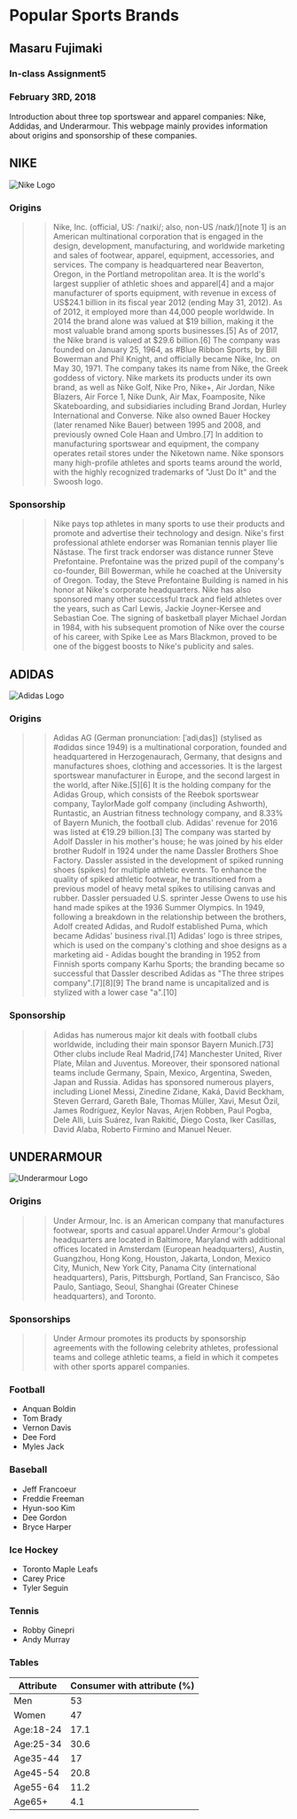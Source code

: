 # Popular Sports Brands 
## Masaru Fujimaki
### In-class Assignment5 
### February 3RD, 2018 

Introduction about three top sportswear and apparel companies: Nike, Addidas, and Underarmour. This webpage mainly provides information about origins and sponsorship of these companies. 

## NIKE
![Nike Logo](https://github.com/hzyjlb/inclass04-TOKYO/blob/master/media/nike_logo.png)

### Origins

>> Nike, Inc. (official, US: /ˈnaɪki/; also, non-US /naɪk/)[note 1] is an American multinational corporation that is engaged in the design, development, manufacturing, and worldwide marketing and sales of footwear, apparel, equipment, accessories, and services. The company is headquartered near Beaverton, Oregon, in the Portland metropolitan area. It is the world's largest supplier of athletic shoes and apparel[4] and a major manufacturer of sports equipment, with revenue in excess of US$24.1 billion in its fiscal year 2012 (ending May 31, 2012). As of 2012, it employed more than 44,000 people worldwide. In 2014 the brand alone was valued at $19 billion, making it the most valuable brand among sports businesses.[5] As of 2017, the Nike brand is valued at $29.6 billion.[6]
The company was founded on January 25, 1964, as #Blue Ribbon Sports, by Bill Bowerman and Phil Knight, and officially became Nike, Inc. on May 30, 1971. The company takes its name from Nike, the Greek goddess of victory. Nike markets its products under its own brand, as well as Nike Golf, Nike Pro, Nike+, Air Jordan, Nike Blazers, Air Force 1, Nike Dunk, Air Max, Foamposite, Nike Skateboarding, and subsidiaries including Brand Jordan, Hurley International and Converse. Nike also owned Bauer Hockey (later renamed Nike Bauer) between 1995 and 2008, and previously owned Cole Haan and Umbro.[7] In addition to manufacturing sportswear and equipment, the company operates retail stores under the Niketown name. Nike sponsors many high-profile athletes and sports teams around the world, with the highly recognized trademarks of "Just Do It" and the Swoosh logo.

### Sponsorship 
>>Nike pays top athletes in many sports to use their products and promote and advertise their technology and design.
Nike's first professional athlete endorser was Romanian tennis player Ilie Năstase. The first track endorser was distance runner Steve Prefontaine. Prefontaine was the prized pupil of the company's co-founder, Bill Bowerman, while he coached at the University of Oregon. Today, the Steve Prefontaine Building is named in his honor at Nike's corporate headquarters.
Nike has also sponsored many other successful track and field athletes over the years, such as Carl Lewis, Jackie Joyner-Kersee and Sebastian Coe. The signing of basketball player Michael Jordan in 1984, with his subsequent promotion of Nike over the course of his career, with Spike Lee as Mars Blackmon, proved to be one of the biggest boosts to Nike's publicity and sales.

## ADIDAS
![Adidas Logo](https://github.com/hzyjlb/inclass04-TOKYO/blob/master/media/adidas_logo.png)

### Origins
>> Adidas AG (German pronunciation: [ˈadiˌdas]) (stylised as #ɑdidɑs since 1949) is a multinational corporation, founded and headquartered in Herzogenaurach, Germany, that designs and manufactures shoes, clothing and accessories. It is the largest sportswear manufacturer in Europe, and the second largest in the world, after Nike.[5][6] It is the holding company for the Adidas Group, which consists of the Reebok sportswear company, TaylorMade golf company (including Ashworth), Runtastic, an Austrian fitness technology company, and 8.33% of Bayern Munich, the football club. Adidas' revenue for 2016 was listed at €19.29 billion.[3]
The company was started by Adolf Dassler in his mother's house; he was joined by his elder brother Rudolf in 1924 under the name Dassler Brothers Shoe Factory. Dassler assisted in the development of spiked running shoes (spikes) for multiple athletic events. To enhance the quality of spiked athletic footwear, he transitioned from a previous model of heavy metal spikes to utilising canvas and rubber. Dassler persuaded U.S. sprinter Jesse Owens to use his hand made spikes at the 1936 Summer Olympics. In 1949, following a breakdown in the relationship between the brothers, Adolf created Adidas, and Rudolf established Puma, which became Adidas' business rival.[1]
Adidas' logo is three stripes, which is used on the company's clothing and shoe designs as a marketing aid - Adidas bought the branding in 1952 from Finnish sports company Karhu Sports; the branding became so successful that Dassler described Adidas as "The three stripes company".[7][8][9] The brand name is uncapitalized and is stylized with a lower case "a".[10]

### Sponsorship
>>Adidas has numerous major kit deals with football clubs worldwide, including their main sponsor Bayern Munich.[73] Other clubs include Real Madrid,[74] Manchester United, River Plate, Milan and Juventus. Moreover, their sponsored national teams include Germany, Spain, Mexico, Argentina, Sweden, Japan and Russia.
Adidas has sponsored numerous players, including Lionel Messi, Zinedine Zidane, Kaká, David Beckham, Steven Gerrard, Gareth Bale, Thomas Müller, Xavi, Mesut Özil, James Rodríguez, Keylor Navas, Arjen Robben, Paul Pogba, Dele Alli, Luis Suárez, Ivan Rakitić, Diego Costa, Iker Casillas, David Alaba, Roberto Firmino and Manuel Neuer.

## UNDERARMOUR
![Underarmour Logo](https://github.com/hzyjlb/inclass04-TOKYO/blob/master/media/underarmour_logo.png)

### Origins

>> Under Armour, Inc. is an American company that manufactures footwear, sports and casual apparel.Under Armour's global headquarters are located in Baltimore, Maryland with additional offices located in Amsterdam (European headquarters), Austin, Guangzhou, Hong Kong, Houston, Jakarta, London, Mexico City, Munich, New York City, Panama City (international headquarters), Paris, Pittsburgh, Portland, San Francisco, São Paulo, Santiago, Seoul, Shanghai (Greater Chinese headquarters), and Toronto. 


### Sponsorships
>> Under Armour promotes its products by sponsorship agreements with the following celebrity athletes, professional teams and college athletic teams, a field in which it competes with other sports apparel companies.


### Football 
+  Anquan Boldin 
+   Tom Brady
+   Vernon Davis
+   Dee Ford
+  Myles Jack

### Baseball 
+  Jeff Francoeur
+   Freddie Freeman
+  Hyun-soo Kim
+   Dee Gordon
+   Bryce Harper

### Ice Hockey 
+   Toronto Maple Leafs
+    Carey Price
+   Tyler Seguin

### Tennis 
+  Robby Ginepri
+  Andy Murray

### Tables

| Attribute | Consumer with attribute (%)|
| ------ | ----------- |
| Men | 53 |
| Women| 47|
| Age:18-24 | 17.1|
| Age:25-34| 30.6|
|Age35-44|17|
|Age45-54|20.8|
|Age55-64|11.2|
|Age65+|4.1|
